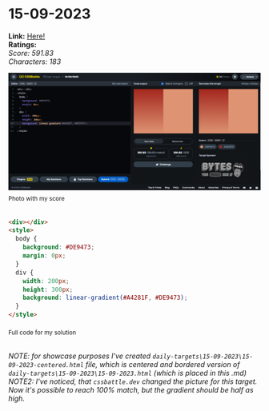 # 15-09-2023

**Link:** [Here!](https://cssbattle.dev/play/o9x5ARQpbrFhiCAzsDK6)
<br>
**Ratings:**
<br>
*Score: 591.83*
<br>
*Characters: 183*

![15-09-2023](/daily-targets/15-09-2023/15-09-2023-solution.png)
<sub>Photo with my score</sub>
<br>
<br>

```html
<div></div>
<style>
  body {
    background: #DE9473;
    margin: 0px;
  }
  div {
    width: 200px;
    height: 300px;
    background: linear-gradient(#A4281F, #DE9473);
  }
</style>
```
<sub>Full code for my solution</sub>
<br>
<br>

_NOTE: for showcase purposes I've created `daily-targets\15-09-2023\15-09-2023-centered.html` file, which is centered and bordered version of `daily-targets\15-09-2023\15-09-2023.html` (which is placed in this .md)_
<br>
_NOTE2: I've noticed, that `cssbattle.dev` changed the picture for this target. Now it's possible to reach 100% match, but the gradient should be half as high._